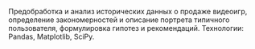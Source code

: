 Предобработка и анализ исторических данных о продаже видеоигр, определение закономерностей и описание портрета типичного пользователя, формулировка гипотез и рекомендаций. Технологии: Pandas, Matplotlib, SciPy.
